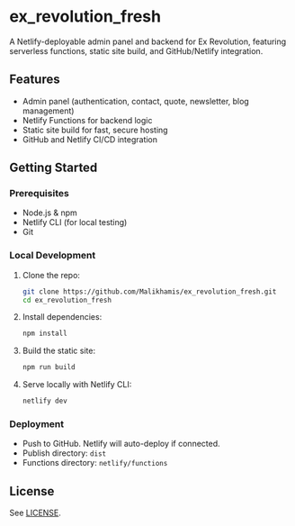 # ex_revolution_fresh

A Netlify-deployable admin panel and backend for Ex Revolution, featuring serverless functions, static site build, and GitHub/Netlify integration.

## Features
- Admin panel (authentication, contact, quote, newsletter, blog management)
- Netlify Functions for backend logic
- Static site build for fast, secure hosting
- GitHub and Netlify CI/CD integration

## Getting Started

### Prerequisites
- Node.js & npm
- Netlify CLI (for local testing)
- Git

### Local Development
1. Clone the repo:
   ```sh
   git clone https://github.com/Malikhamis/ex_revolution_fresh.git
   cd ex_revolution_fresh
   ```
2. Install dependencies:
   ```sh
   npm install
   ```
3. Build the static site:
   ```sh
   npm run build
   ```
4. Serve locally with Netlify CLI:
   ```sh
   netlify dev
   ```

### Deployment
- Push to GitHub. Netlify will auto-deploy if connected.
- Publish directory: `dist`
- Functions directory: `netlify/functions`

## License
See [LICENSE](LICENSE).
